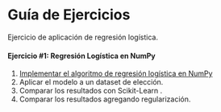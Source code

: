 # Guía de Ejercicios
Ejercicio de aplicación de regresión logística.

#### Ejercicio #1:   Regresión Logística en NumPy
1. [Implementar el algoritmo de regresión logística en NumPy](Logistic%20Regression%20-%20NumPy.ipynb)
2. Aplicar el modelo a un dataset de elección.
3. Comparar los resultados con Scikit-Learn .
4. Comparar los resultados agregando regularización. 
